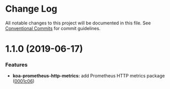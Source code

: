 # Change Log

All notable changes to this project will be documented in this file.
See [Conventional Commits](https://conventionalcommits.org) for commit guidelines.

# 1.1.0 (2019-06-17)


### Features

* **koa-prometheus-http-metrics:** add Prometheus HTTP metrics package ([0001c06](https://github.com/sigfox/javascript/commit/0001c06))
